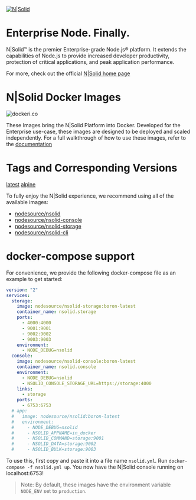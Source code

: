 [![N|Solid](https://raw.githubusercontent.com/nodesource/docker-nsolid/master/imgs/nsolid.png)](https://nodesource.com/products/nsolid)

# Enterprise Node. Finally.

N|Solid™ is the premier Enterprise-grade Node.js® platform. It extends the capabilities of Node.js to provide increased developer productivity, protection of critical applications, and peak application performance.

For more, check out the official [N|Solid home page](https://nodesource.com/products/nsolid)

# N|Solid Docker Images

![dockeri.co](http://dockeri.co/image/nodesource/nsolid)

These Images bring the N|Solid Platform into Docker. Developed for the Enterprise use-case, these images are designed to be deployed and scaled independently. For a full walkthrough of how to use these images, refer to the [documentation](https://docs.nodesource.com/)

# Tags and Corresponding Versions 
[latest](https://github.com/nodesource/docker-nsolid/blob/master/dockerfiles/nsolid.dockerfile)
[alpine](https://github.com/nodesource/docker-nsolid/blob/master/dockerfiles/alpine/nsolid.dockerfile)

To fully enjoy the N|Solid experience, we recommend using all of the available images:

* [nodesource/nsolid](https://hub.docker.com/r/nodesource/nsolid)
* [nodesource/nsolid-console](https://hub.docker.com/r/nodesource/nsolid-console)
* [nodesource/nsolid-storage](https://hub.docker.com/r/nodesource/nsolid-storage)
* [nodesource/nsolid-cli](https://hub.docker.com/r/nodesource/nsolid-cli)

# docker-compose support

For convenience, we provide the following docker-compose file as an example to get started:

```yaml
version: "2"
services:
  storage:
    image: nodesource/nsolid-storage:boron-latest
    container_name: nsolid.storage
    ports:
      - 4000:4000
      - 9001:9001
      - 9002:9002
      - 9003:9003
    environment:
      - NODE_DEBUG=nsolid
  console:
    image: nodesource/nsolid-console:boron-latest
    container_name: nsolid.console
    environment:
      - NODE_DEBUG=nsolid
      - NSOLID_CONSOLE_STORAGE_URL=https://storage:4000
    links:
      - storage
    ports:
      - 6753:6753
  # app:
  #   image: nodesource/nsolid:boron-latest
  #   environment:
  #     - NODE_DEBUG=nsolid
  #     - NSOLID_APPNAME=in_docker
  #     - NSOLID_COMMAND=storage:9001
  #     - NSOLID_DATA=storage:9002
  #     - NSOLID_BULK=storage:9003

```

To use this, first copy and paste it into a file name `nsolid.yml`. Run `docker-compose -f nsolid.yml up`. You now have the N|Solid console running on localhost:6753!

> Note: By default, these images have the environment variable `NODE_ENV` set to `production`.